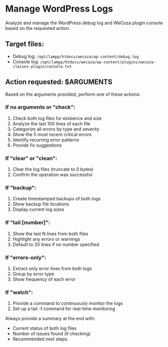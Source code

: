 # Manage WordPress Logs

Analyze and manage the WordPress debug log and WeCoza plugin console based on the requested action.

## Target files:
- Debug log: `/opt/lampp/htdocs/wecoza/wp-content/debug.log`
- Console log: `/opt/lampp/htdocs/wecoza/wp-content/plugins/wecoza-classes-plugin/console.txt`

## Action requested: $ARGUMENTS

Based on the arguments provided, perform one of these actions:

### If no arguments or "check":
1. Check both log files for existence and size
2. Analyze the last 100 lines of each file
3. Categorize all errors by type and severity
4. Show the 5 most recent critical errors
5. Identify recurring error patterns
6. Provide fix suggestions

### If "clear" or "clean":
1. Clear the log files (truncate to 0 bytes)
2. Confirm the operation was successful

### If "backup":
1. Create timestamped backups of both logs
2. Show backup file locations
3. Display current log sizes

### If "tail [number]":
1. Show the last N lines from both files
2. Highlight any errors or warnings
3. Default to 20 lines if no number specified

### If "errors-only":
1. Extract only error lines from both logs
2. Group by error type
3. Show frequency of each error

### If "watch":
1. Provide a command to continuously monitor the logs
2. Set up a tail -f command for real-time monitoring

Always provide a summary at the end with:
- Current status of both log files
- Number of issues found (if checking)
- Recommended next steps